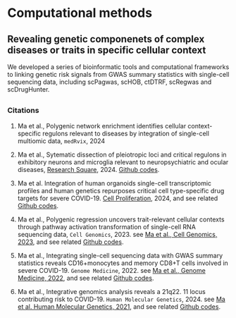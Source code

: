 # Computational methods
## Revealing genetic componenets of complex diseases or traits in specific cellular context



We developed a series of bioinformatic tools and computational frameworks to linking genetic risk signals from GWAS summary statistics with single-cell sequencing data, including scPagwas, scHOB, ctDTRF, scRegwas and scDrugHunter.

##

##


### Citations
1. Ma et al., Polygenic network enrichment identifies cellular context-specific regulons relevant to diseases by integration of single-cell multiomic data, `medRvix`, 2024

2. Ma et al., Sytematic dissection of pleiotropic loci and critical regulons in exhibitory neurons and microglia relevant to neuropsychiatric and ocular diseases, [Research Square](https://www.researchsquare.com/article/rs-4514542/v1), 2024. [Github codes](https://github.com/mayunlong89/Brain_eye_comorbidity).

3. Ma et al. Integration of human organoids single-cell transcriptomic profiles and human genetics repurposes critical cell type-specific drug targets for severe COVID-19. [Cell Proliferation](https://onlinelibrary.wiley.com/doi/full/10.1111/cpr.13558), 2024, and see related [Github codes](https://github.com/mayunlong89/scHuman_organoids_COVID19).


4. Ma et al., Polygenic regression uncovers trait-relevant cellular contexts through pathway activation transformation of single-cell RNA sequencing data, `Cell Genomics`, 2023. see [Ma et al., Cell Genomics, 2023](https://www.cell.com/cell-genomics/fulltext/S2666-979X(23)00180-5), and see related [Github codes](https://github.com/mayunlong89/scPagwas_main).

5. Ma et al., Integrating single-cell sequencing data with GWAS summary statistics reveals CD16+monocytes and memory CD8+T cells involved in severe COVID-19. `Genome Medicine`, 2022. see [Ma et al., Genome Medicine, 2022](https://link.springer.com/article/10.1186/s13073-022-01021-1), and see related [Github codes](https://github.com/mayunlong89/COVID19_scRNA).

6. Ma et al., Integrative genomics analysis reveals a 21q22. 11 locus contributing risk to COVID-19. `Human Molecular Genetics`, 2024. see [Ma et al. Human Molecular Genetics, 2021](https://academic.oup.com/hmg/article/30/13/1247/6265026), and see related [Github codes](https://github.com/mayunlong89/Host_genetics_for_COVID-19).
   

